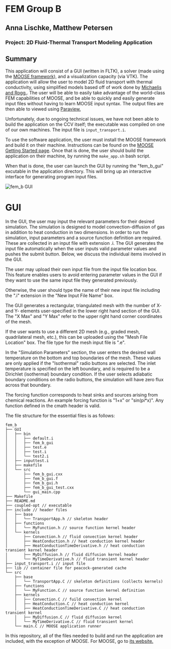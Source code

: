  FEM Group B
=====
Anna Lischke, Matthew Petersen
------------------------------

### Project: 2D Fluid-Thermal Transport Modeling Application

## Summary

This application will consist of a GUI (written in FLTK), a solver (made using the [MOOSE framework](http://www.mooseframework.com)), and a visualization capacity (via VTK). The application will allow the user to model 2D fluid transport with thermal conductivity, using  simplified models based off of work done by [Michaelis and Rogg.](http://dx.doi.org/10.1016/j.jcp.2003.10.033). The user will be able to easily take advantage of the world-class FEM capabilities of MOOSE, and be able to quickly and easily generate input files without having to learn MOOSE input syntax. The output files are then able to viewed using [Paraview.](http://www.paraview.org)

Unfortunately, due to ongoing technical issues, we have not been able to build the application on the CCV itself; the executable was compiled on one of our own machines. The input file is `input_transport.i`.

To use the software application, the user must install the MOOSE framework and build it on their machine. Instructions can be found on the [MOOSE Getting Started page](http://mooseframework.com/getting-started/). Once that is done, the user should build the application on their machine, by running the `make_app.sh` bash script.

When that is done, the user can launch the GUI by running the "fem_b_gui" excutable in the application directory. This will bring up an interactive interface for generating program input files.

![fem_b GUI](https://github.com/ENGN2912B/fem_b/blob/master/GUI_fem_b.png "GUI Used to generate input file")

# GUI

In the GUI, the user may input the relevant parameters for their desired simulation. The simulation is designed to model convection-diffusion of gas in addition to heat conduction in two dimensions. In order to run the simulation, input parameters and a source function definition are required. These are collected in an input file with extension .i. The GUI generates the input file automatically when the user inputs valid parameter values and pushes the submit button. Below, we discuss the individual items involved in the GUI.

The user may upload their own input file from the input file location box. This feature enables users to avoid entering parameter values in the GUI if they want to use the same input file they generated previously.

Otherwise, the user should type the name of their new input file including the ".i" extension in the "New Input File Name" box.

The GUI generates a rectangular, triangulated mesh with the number of X- and Y- elements user-specified in the lower right hand section of the GUI. The "X Max" and "Y Max" refer to the upper right hand corner coordinates of the mesh.

If the user wants to use a different 2D mesh (e.g., graded mesh, quadrilateral mesh, etc.), this can be uploaded using the "Mesh File Location" box. The file type for the mesh input file is ".e".

In the "Simulation Parameters" section, the user enters the desired wall temperature on the bottom and top boundaries of the mesh. These values are only applied if the "Isothermal" radio buttons are selected. The inlet temperature is specified on the left boundary, and is required to be a Dirichlet (isothermal) boundary condition. If the user selects adiabatic boundary conditions on the radio buttons, the simulation will have zero flux across that boundary.

The forcing function corresponds to heat sinks and sources arising from chemical reactions. An example forcing function is "1+x" or "sin(pi*x)". Any function defined in the cmath header is valid.

The file structure for the essential files is as follows:

```
fem_b
├── GUI
│   ├── bin
│   │   ├── default.i
│   │   ├── fem_b_gui
│   │   ├── test.e
│   │   ├── test.i
│   │   └── test2.i
│   ├── inputtest.i
│   ├── makefile
│   └── src
│       ├── fem_b_gui.cxx
│       ├── fem_b_gui.f
│       ├── fem_b_gui.h
│       ├── fem_b_gui_test.cxx
│       └── gui_main.cpp
├── Makefile
├── README.md
├── coupled-opt // executable
├── include // header files
│   ├── base
│   │   └── TransportApp.h // skeleton header
│   ├── functions
│   │   └── MyFunction.h // source function kernel header
│   └── kernels
│       ├── Convection.h // fluid convection kernel header
│       ├── HeatConduction.h // heat conduction kernel header
│       ├── HeatConductionTimeDerivative.h // heat conduction transient kernel header
│       ├── MyDiffusion.h // fluid diffusion kernel header
│       └── MyTimeDerivative.h // fluid transient kernel header
├── input_transport.i // input file
├── lib // container file for peacock-generated cache
└── src
    ├── base
    │   └── TransportApp.C // skeleton definitions (collects kernels)
    ├── functions
    │   └── MyFunction.C // source function kernel definition
    ├── kernels
    │   ├── Convection.C // fuild convection kernel
    │   ├── HeatConduction.C // heat conduction kernel
    │   ├── HeatConductionTimeDerivative.C // heat conduction transient kernel
    │   ├── MyDiffusion.C // fluid diffusion kernel
    │   └── MyTimeDerivative.C // fluid transient kernel
    └── main.C // MOOSE application runner

```

In this repository, all of the files needed to build and run the application are included, with the exception of MOOSE. For MOOSE, go to [its website.](http://www.mooseframework.com)
